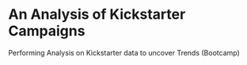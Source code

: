 # An Analysis of Kickstarter Campaigns
Performing Analysis on Kickstarter data to uncover Trends (Bootcamp)
